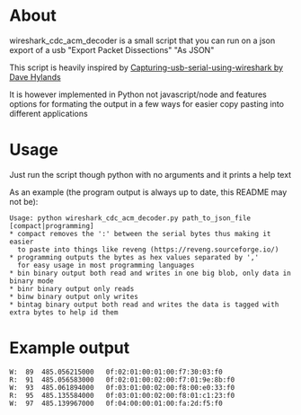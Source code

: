 # About
wireshark_cdc_acm_decoder is a small script that you can run on a json export of a usb "Export Packet Dissections" "As JSON"

This script is heavily inspired by [Capturing-usb-serial-using-wireshark by Dave Hylands](https://blog.davehylands.com/capturing-usb-serial-using-wireshark/])

It is however implemented in Python not javascript/node and features options for formating the output in a few ways for easier copy pasting into different applications

# Usage
Just run the script though python with no arguments and it prints a help text

As an example (the program output is always up to date, this README may not be):

```
Usage: python wireshark_cdc_acm_decoder.py path_to_json_file [compact|programming]
* compact removes the ':' between the serial bytes thus making it easier
  to paste into things like reveng (https://reveng.sourceforge.io/)
* programming outputs the bytes as hex values separated by ','
  for easy usage in most programming languages
* bin binary output both read and writes in one big blob, only data in binary mode
* binr binary output only reads
* binw binary output only writes
* bintag binary output both read and writes the data is tagged with extra bytes to help id them
```

# Example output

```
W:	89	485.056215000	0f:02:01:00:01:00:f7:30:03:f0
R:	91	485.056583000	0f:02:01:00:02:00:f7:01:9e:8b:f0
W:	93	485.061894000	0f:03:01:00:02:00:f8:00:e0:33:f0
R:	95	485.135584000	0f:03:01:00:02:00:f8:01:c1:23:f0
W:	97	485.139967000	0f:04:00:00:01:00:fa:2d:f5:f0
```
